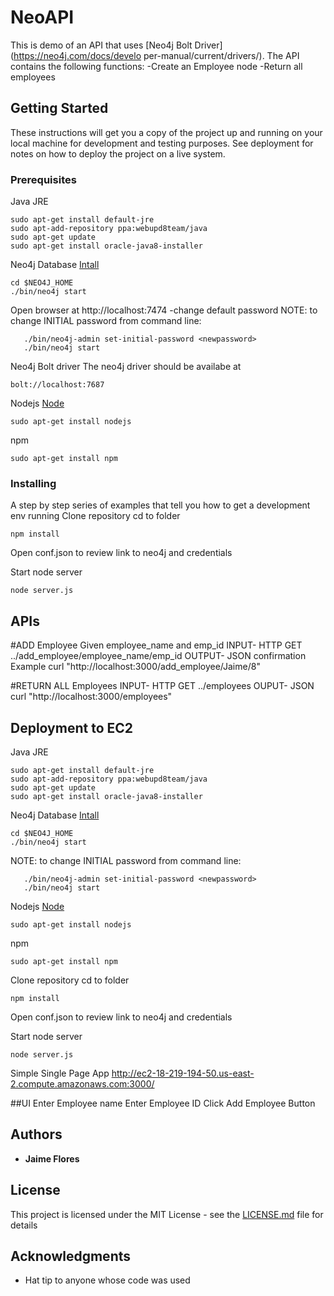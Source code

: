 # NeoAPI

This is demo of an API that uses [Neo4j Bolt Driver](https://neo4j.com/docs/develo per-manual/current/drivers/).
The API contains the following functions:
-Create an Employee node
-Return all employees


## Getting Started

These instructions will get you a copy of the project up and running on your local machine for development and testing purposes. See deployment for notes on how to deploy the project on a live system.

### Prerequisites
Java JRE
```
sudo apt-get install default-jre
sudo apt-add-repository ppa:webupd8team/java
sudo apt-get update
sudo apt-get install oracle-java8-installer
```
Neo4j Database
[Intall](https://neo4j.com/docs/operations-manual/current/installation)
```
cd $NEO4J_HOME
./bin/neo4j start
```
Open browser at http://localhost:7474
  -change default password
NOTE: to change INITIAL password from command line:
```./bin/neo4j stop
   ./bin/neo4j-admin set-initial-password <newpassword>
   ./bin/neo4j start
```
Neo4j Bolt driver
The neo4j driver should be availabe at
```
bolt://localhost:7687
```

Nodejs
[Node](https://nodejs.org/en/download/)
```
sudo apt-get install nodejs
```
npm
```
sudo apt-get install npm
```

### Installing

A step by step series of examples that tell you how to get a development env running
Clone repository
cd to folder
```
npm install
```

Open conf.json to review link to neo4j and credentials

Start node server
```
node server.js
```


## APIs
#ADD Employee Given employee_name and emp_id
INPUT- HTTP GET ../add_employee/employee_name/emp_id
OUTPUT- JSON confirmation
Example
curl "http://localhost:3000/add_employee/Jaime/8"

#RETURN ALL Employees
INPUT- HTTP GET ../employees
OUPUT- JSON
curl "http://localhost:3000/employees"


## Deployment to EC2
Java JRE
```
sudo apt-get install default-jre
sudo apt-add-repository ppa:webupd8team/java
sudo apt-get update
sudo apt-get install oracle-java8-installer
```
Neo4j Database
[Intall](https://neo4j.com/docs/operations-manual/current/installation)
```
cd $NEO4J_HOME
./bin/neo4j start
```
NOTE: to change INITIAL password from command line:
```./bin/neo4j stop
   ./bin/neo4j-admin set-initial-password <newpassword>
   ./bin/neo4j start
```
Nodejs
[Node](https://nodejs.org/en/download/)
```
sudo apt-get install nodejs
```
npm
```
sudo apt-get install npm
```
Clone repository
cd to folder
```
npm install
```

Open conf.json to review link to neo4j and credentials

Start node server
```
node server.js
```
Simple Single Page App
http://ec2-18-219-194-50.us-east-2.compute.amazonaws.com:3000/


##UI
Enter Employee name
Enter Employee ID
Click Add Employee Button

## Authors

* **Jaime Flores**

## License

This project is licensed under the MIT License - see the [LICENSE.md](LICENSE.md) file for details

## Acknowledgments
* Hat tip to anyone whose code was used
